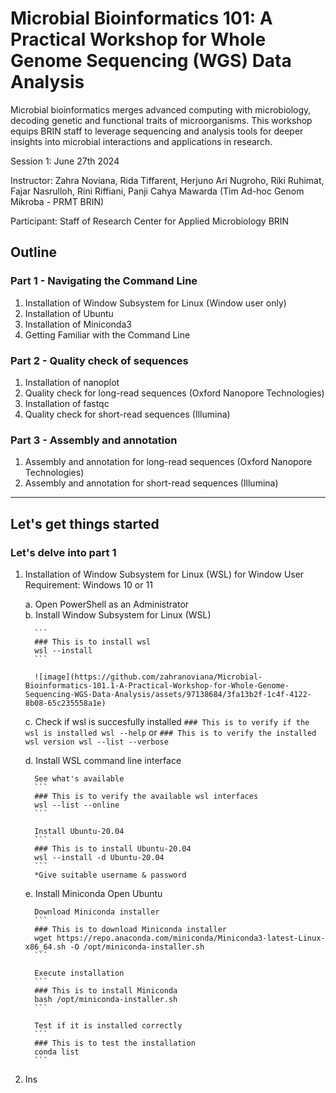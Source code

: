 # Microbial Bioinformatics 101: A Practical Workshop for Whole Genome Sequencing (WGS) Data Analysis

Microbial bioinformatics merges advanced computing with microbiology, decoding genetic and functional traits of microorganisms. This workshop equips BRIN staff to leverage sequencing and analysis tools for deeper insights into microbial interactions and applications in research.  

Session 1: June 27th 2024  

Instructor: Zahra Noviana, Rida Tiffarent, Herjuno Ari Nugroho, Riki Ruhimat, Fajar Nasrulloh, Rini Riffiani, Panji Cahya Mawarda (Tim Ad-hoc Genom Mikroba - PRMT BRIN)  

Participant: Staff of Research Center for Applied Microbiology BRIN

## Outline
### Part 1 - Navigating the Command Line
1. Installation of Window Subsystem for Linux (Window user only) 
2. Installation of Ubuntu 
3. Installation of Miniconda3 
4. Getting Familiar with the Command Line

### Part 2 - Quality check of sequences
1. Installation of nanoplot
2. Quality check for long-read sequences (Oxford Nanopore Technologies)
3. Installation of fastqc
4. Quality check for short-read sequences (Illumina)

### Part 3 - Assembly and annotation
1. Assembly and annotation for long-read sequences (Oxford Nanopore Technologies)
2. Assembly and annotation for short-read sequences (Illumina)

__________________________
## Let's get things started

### Let's delve into part 1
1. Installation of Window Subsystem for Linux (WSL) for Window User \
   Requirement: Windows 10 or 11 
   
   a. Open PowerShell as an Administrator \
   b. Install Window Subsystem for Linux (WSL)
   
         ```
         ### This is to install wsl
         wsl --install
         ```
   
         ![image](https://github.com/zahranoviana/Microbial-Bioinformatics-101.1-A-Practical-Workshop-for-Whole-Genome-Sequencing-WGS-Data-Analysis/assets/97138684/3fa13b2f-1c4f-4122-8b08-65c235558a1e)


   c. Check if wsl is succesfully installed
         ```
         ### This is to verify if the wsl is installed
         wsl --help
         ```
         or
         ```
         ### This is to verify the installed wsl version
         wsl --list --verbose
         ```
    
   d. Install WSL command line interface

         See what's available
         ```
         ### This is to verify the available wsl interfaces
         wsl --list --online
         ```
   
         Install Ubuntu-20.04
         ```
         ### This is to install Ubuntu-20.04
         wsl --install -d Ubuntu-20.04
         ```
         *Give suitable username & password

   e. Install Miniconda
         Open Ubuntu
   
         Download Miniconda installer
         ```
         ### This is to download Miniconda installer
         wget https://repo.anaconda.com/miniconda/Miniconda3-latest-Linux-x86_64.sh -O /opt/miniconda-installer.sh
         ```
   
         Execute installation
         ```
         ### This is to install Miniconda
         bash /opt/miniconda-installer.sh
         ```
   
         Test if it is installed correctly
         ```
         ### This is to test the installation
         conda list
         ```



      


   
      
   
   
3. Ins



